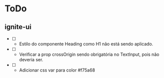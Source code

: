 # ToDo
## ignite-ui
- [ ] - Estilo do componente Heading como H1 não está sendo aplicado.
- [ ] - Verificar  a prop crossOrigin sendo obrigatória no TextInput, pois não deveria ser.
- [ ] - Adicionar css var para color #f75a68